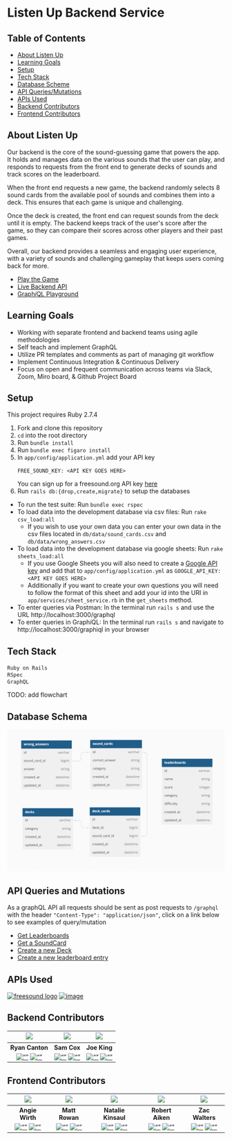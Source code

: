 # Listen Up Backend Service

## Table of Contents
- [About Listen Up](#about-listen-up)
- [Learning Goals](#learning-goals)
- [Setup](#setup)
- [Tech Stack](#tech-stack)
- [Database Scheme](#database-schema) 
- [API Queries/Mutations](#api-queries-and-mutations)
- [APIs Used](#apis-used)
- [Backend Contributors](#backend-contributors)
- [Frontend Contributors](#frontend-contributors)
## About Listen Up
Our backend is the core of the sound-guessing game that powers the app. It holds and manages data on the various sounds that the user can play, and responds to requests from the front end to generate decks of sounds and track scores on the leaderboard.

When the front end requests a new game, the backend randomly selects 8 sound cards from the available pool of sounds and combines them into a deck. This ensures that each game is unique and challenging.

Once the deck is created, the front end can request sounds from the deck until it is empty. The backend keeps track of the user's score after the game, so they can compare their scores across other players and their past games.

Overall, our backend provides a seamless and engaging user experience, with a variety of sounds and challenging gameplay that keeps users coming back for more.

- [Play the Game](https://listen-up-five.vercel.app/)
- [Live Backend API](https://listen-up-be.herokuapp.com/graphql) 
- [Graph*i*QL Playground](https://listen-up-be.herokuapp.com/graphiql)

## Learning Goals
- Working with separate frontend and backend teams using agile methodologies
- Self teach and implement GraphQL
- Utilize PR templates and comments as part of managing git workflow
- Implement Continuous Integration & Continuous Delivery
- Focus on open and frequent communication across teams via Slack, Zoom, Miro board, & Github Project Board

## Setup
This project requires Ruby 2.7.4

1. Fork and clone this repository
1. `cd` into the root directory
1. Run `bundle install`
1. Run `bundle exec figaro install`
1. In `app/config/application.yml` add your API key
    ```
    FREE_SOUND_KEY: <API KEY GOES HERE>
    ```
      You can sign up for a freesound.org API key [here](http://freesound.org/apiv2/apply)
1. Run `rails db:{drop,create,migrate}` to setup the databases
- To run the test suite: Run `bundle exec rspec`
- To load data into the development database via csv files: Run `rake csv_load:all`
    - If you wish to use your own data you can enter your own data in the csv files located in `db/data/sound_cards.csv` and `db/data/wrong_answers.csv`
- To load data into the development database via google sheets: Run `rake sheets_load:all`
  - If you use Google Sheets you will also need to create a [Google API key](https://developers.google.com/sheets/api/quickstart/js) and add that to `app/config/application.yml` as `GOOGLE_API_KEY: <API KEY GOES HERE>`
  - Additionally if you want to create your own questions you will need to follow the format of this sheet and add your id into the URI in `app/services/sheet_service.rb` in the `get_sheets` method.
- To enter queries via Postman: In the terminal run `rails s` and use the URL http://localhost:3000/graphql
- To enter queries in Graph*i*QL: In the terminal run `rails s` and navigate to  http://localhost:3000/graphiql in your browser

## Tech Stack
```
Ruby on Rails
RSpec
GraphQL
```
TODO: add flowchart

## Database Schema
![data base schema](/docs/db_schema.png)

## API Queries and Mutations
As a graphQL API all requests should be sent as post requests to `/graphql` with the header `"Content-Type": "application/json"`, click on a link below to see examples of query/mutation

- [Get Leaderboards](/docs/get_leaderboards.md)
- [Get a SoundCard](/docs/get_soundcard.md)
- [Create a new Deck](/docs/post_deck.md)
- [Create a new leaderboard entry](/docs/post_leaderboard.md)

## APIs Used
[<img src="https://user-images.githubusercontent.com/54966635/228692043-a9755702-2fc0-4158-9527-23d4014c0704.png" alt= "freesound logo" width="50%">](https://freesound.org/docs/api/) 
[![image](https://user-images.githubusercontent.com/54966635/230138595-527a9a60-9478-437e-92db-576fcc475804.png)](https://console.cloud.google.com/apis/library/sheets.googleapis.com)
## Backend Contributors

| <img src="https://github.com/ryancanton.png" width="60"> | <img src="https://github.com/sambcox.png" width="60"> | <img src="https://github.com/this-is-joeking.png" width="60">  |
|:---:|:---:|:---:|
|**Ryan Canton**|**Sam Cox**|**Joe King**|
|[<img src="https://user-images.githubusercontent.com/54966635/228695316-4ace3a9e-d3a1-4063-b5f5-cd6e5294c585.png" alt= “” width="35">](https://github.com/ryancanton)  [<img src="https://user-images.githubusercontent.com/54966635/228696723-e343f994-8860-4c35-9a89-5f34b7abb705.png" alt= “” width="35">](https://www.linkedin.com/in/ryan-canton/)| [<img src="https://user-images.githubusercontent.com/54966635/228695316-4ace3a9e-d3a1-4063-b5f5-cd6e5294c585.png" alt= “” width="35">](https://github.com/sambcox)  [<img src="https://user-images.githubusercontent.com/54966635/228696723-e343f994-8860-4c35-9a89-5f34b7abb705.png" alt= “” width="35">](https://www.linkedin.com/in/samuel-bingham-cox/)| [<img src="https://user-images.githubusercontent.com/54966635/228695316-4ace3a9e-d3a1-4063-b5f5-cd6e5294c585.png" alt= “” width="35">](https://github.com/this-is-joeking) [<img src="https://user-images.githubusercontent.com/54966635/228696723-e343f994-8860-4c35-9a89-5f34b7abb705.png" alt= “” width="35">](https://www.linkedin.com/in/king-joseph/)

## Frontend Contributors
| <img src="https://github.com/awirth224.png" width="60"> | <img src="https://github.com/MRowan121.png" width="60"> | <img src="https://github.com/nkinsaul.png" width="60">  |<img src="https://github.com/BobAiken.png" width="60"> | <img src="https://github.com/zacwalters4.png" width="60"> | 
|:---:|:---:|:---:|:---:|:---:|
|**Angie Wirth**|**Matt Rowan**|**Natalie Kinsaul**|**Robert Aiken**|**Zac Walters**|
| [<img src="https://user-images.githubusercontent.com/54966635/228695316-4ace3a9e-d3a1-4063-b5f5-cd6e5294c585.png" alt= “” width="35">](https://github.com/awirth224)  [<img src="https://user-images.githubusercontent.com/54966635/228696723-e343f994-8860-4c35-9a89-5f34b7abb705.png" alt= “” width="35">](https://www.linkedin.com/in/angela-wirth/) | [<img src="https://user-images.githubusercontent.com/54966635/228695316-4ace3a9e-d3a1-4063-b5f5-cd6e5294c585.png" alt= “” width="35">](https://github.com/MRowan121)  [<img src="https://user-images.githubusercontent.com/54966635/228696723-e343f994-8860-4c35-9a89-5f34b7abb705.png" alt= “” width="35">](https://www.linkedin.com/in/mrowan121/) | [<img src="https://user-images.githubusercontent.com/54966635/228695316-4ace3a9e-d3a1-4063-b5f5-cd6e5294c585.png" alt= “” width="35">](https://github.com/nkinsaul)  [<img src="https://user-images.githubusercontent.com/54966635/228696723-e343f994-8860-4c35-9a89-5f34b7abb705.png" alt= “” width="35">](https://www.linkedin.com/in/natalie-kinsaul/) | [<img src="https://user-images.githubusercontent.com/54966635/228695316-4ace3a9e-d3a1-4063-b5f5-cd6e5294c585.png" alt= “” width="35">](https://github.com/BobAiken)  [<img src="https://user-images.githubusercontent.com/54966635/228696723-e343f994-8860-4c35-9a89-5f34b7abb705.png" alt= “” width="35">](https://www.linkedin.com/in/robertsiraaiken/) | [<img src="https://user-images.githubusercontent.com/54966635/228695316-4ace3a9e-d3a1-4063-b5f5-cd6e5294c585.png" alt= “” width="35">](https://github.com/zacwalters4)  [<img src="https://user-images.githubusercontent.com/54966635/228696723-e343f994-8860-4c35-9a89-5f34b7abb705.png" alt= “” width="35">](https://www.linkedin.com/in/zac-walters-67951b250/) |
